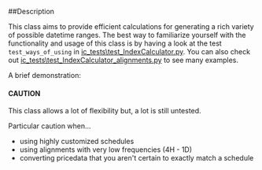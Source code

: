 ##Description

This class aims to provide efficient calculations for generating a rich variety of possible datetime ranges.
The best way to familiarize yourself with the functionality and usage of this class is by having a look at 
the test `test_ways_of_using` in [ic_tests\test_IndexCalculator.py](https://github.com/Stryder-Git/index_calculator/blob/master/ic_tests/test_IndexCalculator.py).
You can also check out [ic_tests\test_IndexCalculator_alignments.py](https://github.com/Stryder-Git/index_calculator/blob/master/ic_tests/test_IndexCalculator_alignments.py)
to see many examples.

A brief demonstration:

#### CAUTION

This class allows a lot of flexibility but, a lot is still untested.

Particular caution when...
* using highly customized schedules
* using alignments with very low frequencies (4H - 1D)
* converting pricedata that you aren't certain to exactly match a schedule






    


    




